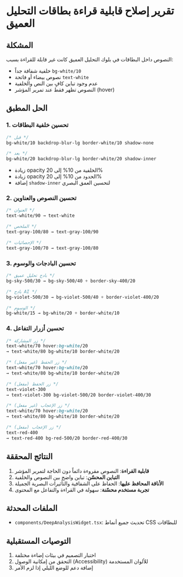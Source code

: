 # تقرير إصلاح قابلية قراءة بطاقات التحليل العميق

## المشكلة
النصوص داخل البطاقات في بلوك التحليل العميق كانت غير قابلة للقراءة بسبب:
- خلفية شفافة جداً `bg-white/10` 
- نصوص بيضاء أو فاتحة `text-white`
- عدم وجود تباين كافٍ بين النص والخلفية
- النصوص تظهر فقط عند تمرير المؤشر (hover)

## الحل المطبق

### 1. تحسين خلفية البطاقات
```css
/* قبل */
bg-white/10 backdrop-blur-lg border-white/10 shadow-none

/* بعد */
bg-white/20 backdrop-blur-lg border-white/20 shadow-inner
```
- زيادة opacity الخلفية من 10% إلى 20%
- زيادة opacity الحدود من 10% إلى 20%
- إضافة `shadow-inner` لتحسين العمق البصري

### 2. تحسين النصوص والعناوين
```css
/* العنوان */
text-white/90 → text-white

/* الملخص */
text-gray-100/80 → text-gray-100/90

/* الإحصائيات */
text-gray-100/70 → text-gray-100/80
```

### 3. تحسين البادجات والوسوم
```css
/* بادج تحليل عميق */
bg-sky-500/30 → bg-sky-500/40 + border-sky-400/20

/* بادج AI */
bg-violet-500/30 → bg-violet-500/40 + border-violet-400/20

/* الوسوم */
bg-white/15 → bg-white/20 + border-white/10
```

### 4. تحسين أزرار التفاعل
```css
/* زر المشاركة */
text-white/70 hover:bg-white/20 
→ text-white/80 bg-white/10 border-white/20

/* زر الحفظ (غير مفعل) */
text-white/70 hover:bg-white/20
→ text-white/80 bg-white/10 border-white/20

/* زر الحفظ (مفعل) */
text-violet-300
→ text-violet-300 bg-violet-500/20 border-violet-400/30

/* زر الإعجاب (غير مفعل) */
text-white/70 hover:bg-white/20
→ text-white/80 bg-white/10 border-white/20

/* زر الإعجاب (مفعل) */
text-red-400
→ text-red-400 bg-red-500/20 border-red-400/30
```

## النتائج المحققة
1. **قابلية القراءة**: النصوص مقروءة دائماً دون الحاجة لتمرير المؤشر
2. **التباين المحسّن**: تباين واضح بين النصوص والخلفية
3. **الأناقة المحافظ عليها**: الحفاظ على الشفافية والتأثيرات البصرية الجميلة
4. **تجربة مستخدم محسّنة**: سهولة في القراءة والتفاعل مع المحتوى

## الملفات المحدثة
- `components/DeepAnalysisWidget.tsx`: تحديث جميع أنماط CSS للبطاقات

## التوصيات المستقبلية
1. اختبار التصميم في بيئات إضاءة مختلفة
2. التحقق من إمكانية الوصول (Accessibility) للألوان المستخدمة
3. إضافة دعم للوضع الليلي إذا لزم الأمر 
